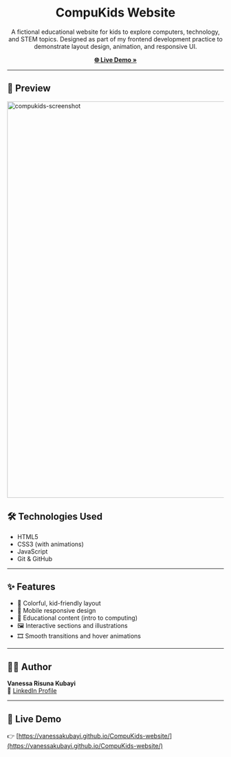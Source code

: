 <h1 align="center"> CompuKids Website</h1>

<p align="center">
  A fictional educational website for kids to explore computers, technology, and STEM topics.
  Designed as part of my frontend development practice to demonstrate layout design, animation, and responsive UI.
</p>

<p align="center">
  <a href="https://vanessakubayi.github.io/CompuKids-website/"><strong>🌐 Live Demo »</strong></a>
</p>

---

## 📸 Preview

<img width="1876" height="920" alt="compukids-screenshot" src="https://github.com/user-attachments/assets/f9675b6e-b020-4195-b566-8b1f1d8dbd6e" />


## 🛠️ Technologies Used

- HTML5  
- CSS3 (with animations)  
- JavaScript  
- Git & GitHub  

---

## ✨ Features

- 🎨 Colorful, kid-friendly layout  
- 📱 Mobile responsive design  
- 🧠 Educational content (intro to computing)  
- 🖼️ Interactive sections and illustrations  
- 🎞️ Smooth transitions and hover animations  

---

## 👩‍💻 Author

**Vanessa Risuna Kubayi**  
🔗 [LinkedIn Profile](https://www.linkedin.com/in/vanessa-risuna-kubayi-2b3b73190/)

---

## 🚀 Live Demo

👉 [https://vanessakubayi.github.io/CompuKids-website/](https://vanessakubayi.github.io/CompuKids-website/)
